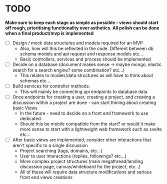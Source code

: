 # TODO

**Make sure to keep each stage as simple as possible - views should start off rough, prioritising functionality over
asthetics. All polish can be done when a final product/mvp is implemented**

- [ ] Design / mock data structures and models required for an MVP
    - Also, how will this be reflected in the code. Different between db schema models and api request and response
      models etc...
    - Basic controllers, services and process should be implemented
- [ ] Decide on a database (document makes sense -> maybe mongo, elastic search for a search engine? some combination?
  etc...)
    - This relates to models/data structures as will have to think about schemas etc...
- [ ] Build services for controller methods.
    - This will mainly be connecting api endpoints to database data
- [ ] Once endpoints for creating a user, creating a project, and creating a discussion within a project are done - can
  start thining about creating basic Views
    - In the future - need to decide on a front end framework to use dedicated.
    - Should this be mobile compatible from the start? or would it make more sense to start with a lightweight web
      framework such as svelte etc...
- [ ] After basic views are implemented, consider other interactions that aren't specific to a single discussion
    - Project searching (tags, domains, etc...)
    - User to user interactions (replies, followings? etc...)
    - More complex project structures (main megathread/landing discussion page, canvas/whiteboard for the project,
      etc...)
    - All of these will require data structure modifications and serious front end views creations

